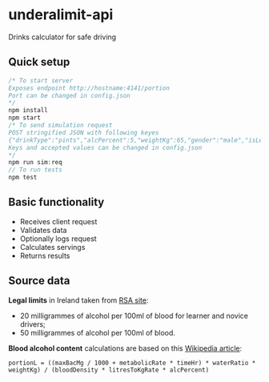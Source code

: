 # underalimit-api
Drinks calculator for safe driving

## Quick setup
```javascript
/* To start server
Exposes endpoint http://hostname:4141/portion
Port can be changed in config.json
*/
npm install
npm start
/* To send simulation request
POST stringified JSON with following keyes
{"drinkType":"pints","alcPercent":5,"weightKg":65,"gender":"male","isLearner":false}
Keys and accepted values can be changed in config.json
*/
npm run sim:req
// To run tests
npm test
```

## Basic functionality
- Receives client request
- Validates data
- Optionally logs request
- Calculates servings
- Returns results

## Source data
**Legal limits** in Ireland taken from [RSA site](https://www.rsa.ie/):
* 20 milligrammes of alcohol per 100ml of blood for learner and novice drivers;
* 50 milligrammes of alcohol per 100ml of blood.

**Blood alcohol content** calculations are based on this [Wikipedia article](https://en.wikipedia.org/wiki/Blood_alcohol_content):
```
portionL = ((maxBacMg / 1000 + metabolicRate * timeHr) * waterRatio * weightKg) / (bloodDensity * litresToKgRate * alcPercent)
```
